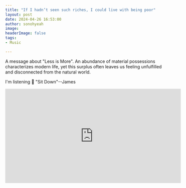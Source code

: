 ```yaml
---
title: "If I hadn’t seen such riches, I could live with being poor"
layout: post
date: 2024-04-26 16:53:00
author: sonohyeah
image: 
headerImage: false
tags:
- Music

---
```


A message about "Less is More". An abundance of material possessions characterizes modern life, yet this surplus often leaves us feeling unfulfilled and disconnected from the natural world.

I'm listening 🎵 "Sit Down"--James

<iframe width="560" height="300" src="https://www.youtube.com/embed/zPNw_2h0CnU;controls=0" title="James - Sit Down" frameborder="0" allow="accelerometer; autoplay; clipboard-write; encrypted-media; gyroscope; picture-in-picture; web-share" referrerpolicy="strict-origin-when-cross-origin" allowfullscreen></iframe>